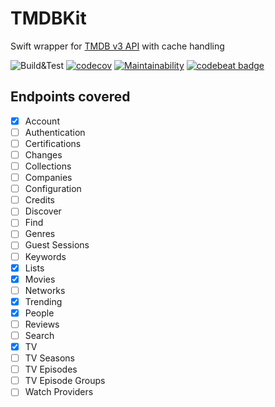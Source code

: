 # TMDBKit

Swift wrapper for [TMDB v3 API](https://developers.themoviedb.org/3) with cache handling

![Build&Test](https://github.com/pahnev/TMDBKit/workflows/Build&Test/badge.svg?branch=main)
[![codecov](https://codecov.io/gh/pahnev/TMDBKit/branch/main/graph/badge.svg?token=38DDSS4RNN)](https://codecov.io/gh/pahnev/TMDBKit)
[![Maintainability](https://api.codeclimate.com/v1/badges/40c87869aa1402a9f206/maintainability)](https://codeclimate.com/github/pahnev/TMDBKit/maintainability)
[![codebeat badge](https://codebeat.co/badges/72b080e9-8858-45d2-a4de-b0bb97d1c0f8)](https://codebeat.co/projects/github-com-pahnev-tmdbkit-main)

## Endpoints covered

- [x] Account
- [ ] Authentication
- [ ] Certifications
- [ ] Changes
- [ ] Collections
- [ ] Companies
- [ ] Configuration
- [ ] Credits
- [ ] Discover
- [ ] Find
- [ ] Genres
- [ ] Guest Sessions
- [ ] Keywords
- [x] Lists
- [x] Movies
- [ ] Networks
- [x] Trending
- [x] People
- [ ] Reviews
- [ ] Search
- [x] TV
- [ ] TV Seasons
- [ ] TV Episodes
- [ ] TV Episode Groups
- [ ] Watch Providers
